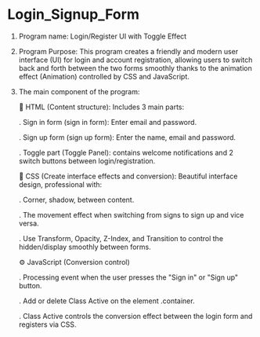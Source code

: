 # Login_Signup_Form
1. Program name: Login/Register UI with Toggle Effect
2. Program Purpose: This program creates a friendly and modern user interface (UI) for login and account registration, allowing users to switch back and forth between the two forms smoothly thanks to the animation effect (Animation) controlled by CSS and JavaScript.
3. The main component of the program:
   
   📄 HTML (Content structure): Includes 3 main parts:
   
     . Sign in form (sign in form): Enter email and password.
   
     . Sign up form (sign up form): Enter the name, email and password.
   
     . Toggle part (Toggle Panel): contains welcome notifications and 2 switch buttons between login/registration.
   
   🎨 CSS (Create interface effects and conversion): Beautiful interface design, professional with:
   
     . Corner, shadow, between content.
   
     . The movement effect when switching from signs to sign up and vice versa.
   
     . Use Transform, Opacity, Z-Index, and Transition to control the hidden/display smoothly between forms.
   
   ⚙️ JavaScript (Conversion control)
   
     . Processing event when the user presses the "Sign in" or "Sign up" button.
   
     . Add or delete Class Active on the element .container.
   
     . Class Active controls the conversion effect between the login form and registers via CSS.
